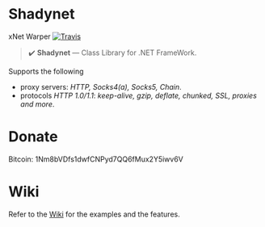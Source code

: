# Shadynet 

xNet Warper [![Travis](https://api.travis-ci.org/Shadyzpop/Shadynet.svg)](https://travis-ci.org/Shadyzpop/Shadynet)

<blockquote>
<p><g-emoji alias="heavy_check_mark" fallback-src="https://assets-cdn.github.com/images/icons/emoji/unicode/2714.png" ios-version="6.0">✔️</g-emoji> <strong>Shadynet</strong> — Class Library for .NET FrameWork.</p>
</blockquote>

<p>Supports the following</p>
<ul>
<li>proxy servers: <em>HTTP, Socks4(a), Socks5, Chain</em>.</li>
<li>protocols <em>HTTP 1.0/1.1</em>: <em>keep-alive, gzip, deflate, chunked, SSL, proxies and more</em>.</li>
</ul>

# Donate
Bitcoin: 1Nm8bVDfs1dwfCNPyd7QQ6fMux2Y5iwv6V

# Wiki
Refer to the [Wiki](https://github.com/Shadyzpop/Shadynet/wiki/) for the examples and the features.

